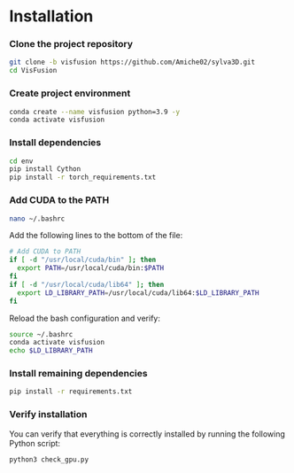 # Installation

### Clone the project repository
```bash
git clone -b visfusion https://github.com/Amiche02/sylva3D.git
cd VisFusion
```

### Create project environment
```bash
conda create --name visfusion python=3.9 -y
conda activate visfusion
```

### Install dependencies
```bash
cd env
pip install Cython
pip install -r torch_requirements.txt
```

### Add CUDA to the PATH
```bash	
nano ~/.bashrc
```

Add the following lines to the bottom of the file:
```bash	
# Add CUDA to PATH
if [ -d "/usr/local/cuda/bin" ]; then
  export PATH=/usr/local/cuda/bin:$PATH
fi
if [ -d "/usr/local/cuda/lib64" ]; then
  export LD_LIBRARY_PATH=/usr/local/cuda/lib64:$LD_LIBRARY_PATH
fi
```

Reload the bash configuration and verify:
```bash
source ~/.bashrc
conda activate visfusion
echo $LD_LIBRARY_PATH
```

### Install remaining dependencies
```bash
pip install -r requirements.txt
```

### Verify installation
You can verify that everything is correctly installed by running the following Python script:
```bash
python3 check_gpu.py
```
